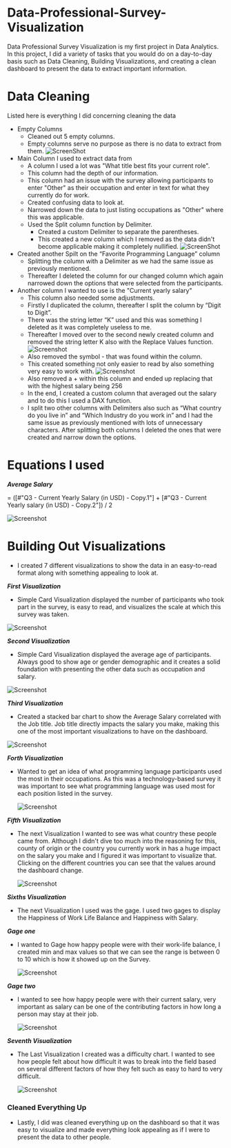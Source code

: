 # Data-Professional-Survey-Visualization

Data Professional Survey Visualization is my first project in Data Analytics. In this project, I did a variety of tasks that you would do on a day-to-day basis such as Data Cleaning, Building Visualizations, and creating a clean dashboard to present the data to extract important information.

# Data Cleaning
Listed here is everything I did concerning cleaning the data
- Empty Columns
    - Cleaned out 5 empty columns.
    - Empty columns serve no purpose as there is no data to extract from them.
    ![ScreenShot](https://github.com/JamesTKapo/Data-Professional-Survey-Visualization/blob/main/Pictures/DeletedEmptyColumns.png?raw=true) 
- Main Column I used to extract data from
    - A column I used a lot was "What title best fits your current role".
    - This column had the depth of our information.
    - This column had an issue with the survey allowing participants to enter "Other" as their occupation and enter in text for what they currently do for work.
    - Created confusing data to look at.
    - Narrowed down the data to just listing occupations as "Other" where this was applicable.
    - Used the Split column function by Delimiter.
        - Created a custom Delimiter to separate the parentheses.
        - This created a new column which I removed as the data didn't become applicable making it completely nullified.
        ![ScreenShot](https://github.com/JamesTKapo/Data-Professional-Survey-Visualization/blob/main/Pictures/Removed%20Column.png?raw=true) 
- Created another Spilt on the “Favorite Programming Language” column
    - Splitting the column with a Delimiter as we had the same issue as previously mentioned.
    - Thereafter I deleted the column for our changed column which again narrowed down the options that were selected from the participants.
- Another column I wanted to use is the "Current yearly salary"
    - This column also needed some adjustments.
    - Firstly I duplicated the column, thereafter I split the column by “Digit to Digit”.
    - There was the string letter “K” used and this was something I deleted as it was completely useless to me.
    - Thereafter I moved over to the second newly created column and removed the string letter K also with the Replace Values function.
    ![Screenshot](https://github.com/JamesTKapo/Data-Professional-Survey-Visualization/blob/main/Pictures/RemovedColumnCurrentYearlySalary_K.png?raw=true)
    - Also removed the symbol - that was found within the column.
    - This created something not only easier to read by also something very easy to work with.
    ![Screenshot](https://github.com/JamesTKapo/Data-Professional-Survey-Visualization/blob/main/Pictures/Replaced%20Values.png?raw=true)
    - Also removed a + within this column and ended up replacing that with the highest salary being 256
    - In the end, I created a custom column that averaged out the salary and to do this I used a DAX function.
    - I split two other columns with Delimiters also such as “What country do you live in” and “Which Industry do you work in” and I had the same issue as previously mentioned with lots of unnecessary characters. After splitting both columns I deleted the ones that were created and narrow down the options.

# Equations I used

***Average Salary***

= ([#"Q3 - Current Yearly Salary (in USD) - Copy.1"] + [#"Q3 - Current Yearly salary (in USD) - Copy.2"]) / 2

![Screenshot](https://github.com/JamesTKapo/Data-Professional-Survey-Visualization/blob/main/Pictures/CustomColumnFormula.png?raw=true)

# Building Out Visualizations

- I created 7 different visualizations to show the data in an easy-to-read format along with something appealing to look at.

***First Visualization***

- Simple Card Visualization displayed the number of participants who took part in the survey, is easy to read, and visualizes the scale at which this survey was taken.

![Screenshot](https://github.com/JamesTKapo/Data-Professional-Survey-Visualization/blob/main/Pictures/NumberOfParticipants.png?raw=true)

***Second Visualization***

- Simple Card Visualization displayed the average age of participants. Always good to show age or gender demographic and it creates a solid foundation with presenting the other data such as occupation and salary.

![Screenshot](https://github.com/JamesTKapo/Data-Professional-Survey-Visualization/blob/main/Pictures/AverageAgeofParticipants.png?raw=true)

***Third Visualization***

- Created a stacked bar chart to show the Average Salary correlated with the Job title. Job title directly impacts the salary you make, making this one of the most important visualizations to have on the dashboard.

![Screenshot](https://github.com/JamesTKapo/Data-Professional-Survey-Visualization/blob/main/Pictures/AverageSalaryByJobTitle.png?raw=true)

***Forth Visualization***

- Wanted to get an idea of what programming language participants used the most in their occupations. As this was a technology-based survey it was important to see what programming language was used most for each position listed in the survey.

    ![Screenshot](https://github.com/JamesTKapo/Data-Professional-Survey-Visualization/blob/main/Pictures/FavoriteProgrammingLanguage.png?raw=true)

***Fifth Visualization***

- The next Visualization I wanted to see was what country these people came from. Although I didn't dive too much into the reasoning for this, county of origin or the country you currently work in has a huge impact on the salary you make and I figured it was important to visualize that. Clicking on the different countries you can see that the values around the dashboard change.

    ![Screenshot](https://github.com/JamesTKapo/Data-Professional-Survey-Visualization/blob/main/Pictures/ClickingOnTreeMap.png?raw=true)

***Sixths Visualization***

- The next Visualization I used was the gage. I used two gages to display the Happiness of Work Life Balance and Happiness with Salary.


***Gage one***

- I wanted to Gage how happy people were with their work-life balance, I created min and max values so that we can see the range is between 0 to 10 which is how it showed up on the Survey.

    ![Screenshot](https://github.com/JamesTKapo/Data-Professional-Survey-Visualization/blob/main/Pictures/HappinessWithWorkLifeBalance.png?raw=true)

***Gage two***

- I wanted to see how happy people were with their current salary, very important as salary can be one of the contributing factors in how long a person may stay at their job.

    ![Screenshot](https://github.com/JamesTKapo/Data-Professional-Survey-Visualization/blob/main/Pictures/HappinessWithSalary.png?raw=true) 

***Seventh Visualization***

- The Last Visualization I created was a difficulty chart. I wanted to see how people felt about how difficult it was to break into the field based on several different factors of how they felt such as easy to hard to very difficult.

    ![Screenshot](https://github.com/JamesTKapo/Data-Professional-Survey-Visualization/blob/main/Pictures/DifficultytoBreakIntoData.png?raw=true) 

### Cleaned Everything Up

- Lastly, I did was cleaned everything up on the dashboard so that it was easy to visualize and made everything look appealing as if I were to present the data to other people.
